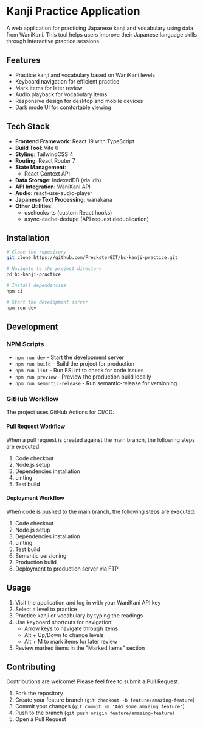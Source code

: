 # Kanji Practice Application

A web application for practicing Japanese kanji and vocabulary using data from WaniKani. This tool helps users improve their Japanese language skills through interactive practice sessions.

## Features

- Practice kanji and vocabulary based on WaniKani levels
- Keyboard navigation for efficient practice
- Mark items for later review
- Audio playback for vocabulary items
- Responsive design for desktop and mobile devices
- Dark mode UI for comfortable viewing

## Tech Stack

- **Frontend Framework**: React 19 with TypeScript
- **Build Tool**: Vite 6
- **Styling**: TailwindCSS 4
- **Routing**: React Router 7
- **State Management**: 
  - React Context API
- **Data Storage**: IndexedDB (via idb)
- **API Integration**: WaniKani API
- **Audio**: react-use-audio-player
- **Japanese Text Processing**: wanakana
- **Other Utilities**:
  - usehooks-ts (custom React hooks)
  - async-cache-dedupe (API request deduplication)

## Installation

```bash
# Clone the repository
git clone https://github.com/FrecksterGIT/bc-kanji-practice.git

# Navigate to the project directory
cd bc-kanji-practice

# Install dependencies
npm ci

# Start the development server
npm run dev
```

## Development

### NPM Scripts

- `npm run dev` - Start the development server
- `npm run build` - Build the project for production
- `npm run lint` - Run ESLint to check for code issues
- `npm run preview` - Preview the production build locally
- `npm run semantic-release` - Run semantic-release for versioning

### GitHub Workflow

The project uses GitHub Actions for CI/CD:

#### Pull Request Workflow

When a pull request is created against the main branch, the following steps are executed:
1. Code checkout
2. Node.js setup
3. Dependencies installation
4. Linting
5. Test build

#### Deployment Workflow

When code is pushed to the main branch, the following steps are executed:
1. Code checkout
2. Node.js setup
3. Dependencies installation
4. Linting
5. Test build
6. Semantic versioning
7. Production build
8. Deployment to production server via FTP

## Usage

1. Visit the application and log in with your WaniKani API key
2. Select a level to practice
3. Practice kanji or vocabulary by typing the readings
4. Use keyboard shortcuts for navigation:
   - Arrow keys to navigate through items
   - Alt + Up/Down to change levels
   - Alt + M to mark items for later review
5. Review marked items in the "Marked Items" section

## Contributing

Contributions are welcome! Please feel free to submit a Pull Request.

1. Fork the repository
2. Create your feature branch (`git checkout -b feature/amazing-feature`)
3. Commit your changes (`git commit -m 'Add some amazing feature'`)
4. Push to the branch (`git push origin feature/amazing-feature`)
5. Open a Pull Request
